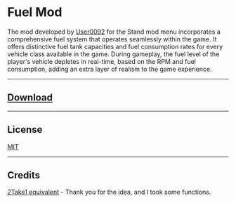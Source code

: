 # Fuel Mod
The mod developed by [User0092](https://github.com/User00092) for the Stand mod menu incorporates a comprehensive fuel system that operates seamlessly within the game. It offers distinctive fuel tank capacities and fuel consumption rates for every vehicle class available in the game. During gameplay, the fuel level of the player's vehicle depletes in real-time, based on the RPM and fuel consumption, adding an extra layer of realism to the game experience.

---
## [Download](https://github.com/User00092/Fuel-Mod/releases/tag/0.2)

---
## License

[MIT](https://choosealicense.com/licenses/mit/)

---
## Credits
[2Take1 equivalent](https://github.com/GoldenLys/FuelMod) - Thank you for the idea, and I took some functions.
